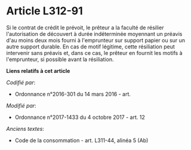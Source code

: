 # Article L312-91

Si le contrat de crédit le prévoit, le prêteur a la faculté de résilier l'autorisation de découvert à durée indéterminée
moyennant un préavis d'au moins deux mois fourni à l'emprunteur sur support papier ou sur un autre support durable. En cas de
motif légitime, cette résiliation peut intervenir sans préavis et, dans ce cas, le prêteur en fournit les motifs à
l'emprunteur, si possible avant la résiliation.

**Liens relatifs à cet article**

_Codifié par_:

  - Ordonnance n°2016-301 du 14 mars 2016 - art.

_Modifié par_:

  - Ordonnance n°2017-1433 du 4 octobre 2017 - art. 12

_Anciens textes_:

  - Code de la consommation - art. L311-44, alinéa 5 (Ab)
